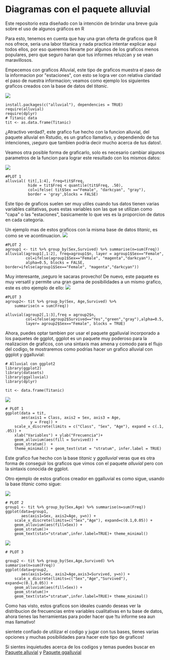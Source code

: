 # Diagramas con el paquete alluvial
Este repositorio esta diseñado con la intención de brindar una breve guía sobre el uso de algunos gráficos en R

Para esto, tenemos en cuenta que hay una gran oferta de graficos que R nos ofrece, seria una labor titanica y nada practica 
intentar explicar aqui todos ellos, por eso queremos llevarte por algunos de los graficos menos populares, pero que seguro haran que tus 
informes reluzcan y se vean maravillosos.

Empecemos con graficos Alluvial, este tipo de graficos muestra el paso de la informacion por "estaciones", con esto se logra ver con relativa claridad el paso de nuestra informacion; veamos como ejemplo los siguientes graficos creados con la base de datos del *titanic*. 

<img src="https://github.com/MarlonGaviria/Breve-introduccion-a-algunos-diagramas-en-R/blob/master/Images/plot1.png">

```
install.packages(c("alluvial"), dependencies = TRUE)
require(alluvial)
require(dplyr)
# Titanic data
tit <- as.data.frame(Titanic)
```

¿Atractivo verdad?, este grafico fue hecho con la funcion alluvial, del paquete alluvial en Rstudio, es un grafico llamativo, y dependiendo de 
tus intenciones, ¡seguro que tambien podria decir mucho acerca de tus datos!.

Veamos otra posible forma de graficarlo, solo es necesario cambiar algunos parametros de la funcion para lograr este resultado con los mismos datos:

<img src="https://github.com/MarlonGaviria/Breve-introduccion-a-algunos-diagramas-en-R/blob/master/Images/plot2.png">

```
#PLOT 1
alluvial( tit[,1:4], freq=tit$Freq,
          hide = tit$Freq < quantile(tit$Freq, .50),
          col=ifelse( tit$Sex =="Female", "darkcyan", "gray"),
          border = 'gray',blocks = FALSE)
```

Este tipo de graficos suelen ser muy utiles cuando tus datos tienen varias variables calitativas, pues estas variables son las que se utilizan como "capa"
o las "estaciones", basicamente lo que ves es la proporcion de datos en cada categoria.

Un ejemplo mas de estos graficos con la misma base de datos *titanic*, es como se ve acontinuacion.
<img src="https://github.com/MarlonGaviria/Breve-introduccion-a-algunos-diagramas-en-R/blob/master/Images/plot3.png">

```
#PLOT 2
agroup1 <- tit %>% group_by(Sex,Survived) %>% summarise(n=sum(Freq))
alluvial(agroup1[,1:2], freq=agroup1$n, layer = agroup1$Sex=="Female",
         col=ifelse(agroup1$Sex=="Female", "magenta","darkcyan"),
         alpha=0.5, blocks = FALSE, border=ifelse(agroup1$Sex=="Female", "magenta","darkcyan"))

```

Muy interesante, ¡seguro le sacaras provecho!
De nuevo, este paquete es muy versatil y permite una gran gama de posibilidades a un mismo grafico, este es otro ejemplo de ello:
<img src="https://github.com/MarlonGaviria/Breve-introduccion-a-algunos-diagramas-en-R/blob/master/Images/plot4.png">


```
#PLOT 3 
agroup2<- tit %>% group_by(Sex, Age,Survived) %>%
    summarise(n = sum(Freq))

alluvial(agroup2[,1:3],freq = agroup2$n,
         col=ifelse(agroup2$Survived=="Yes","green","gray"),alpha=0.5,
         layer= agroup2$Sex=="Female", blocks = TRUE)
```
Ahora, puedes optar tambien por usar el paquete ggalluvial incorporado a los paquetes de ggplot, ggplot es un paquete muy poderoso para la realizacion de graficos,
con una sintaxis mas amena y comodo para el flujo del codigo, te mostraremos como podrias hacer un grafico alluvial con ggplot y ggalluvial:

```
# Alluvial con ggplot2
library(ggplot2)
library(datasets)
library(ggalluvial)
library(dplyr)

tit <- data.frame(Titanic)
```

<img src="https://github.com/MarlonGaviria/Breve-introduccion-a-algunos-diagramas-en-R/blob/master/Images/plot5.png">

```
# PLOT 1
ggplot(data = tit,
       aes(axis1 = Class, axis2 = Sex, axis3 = Age,
           y = Freq)) +
    scale_x_discrete(limits = c("Class", "Sex", "Age"), expand = c(.1, .05)) +
    xlab("Variables") + ylab("Frecuencia")+
    geom_alluvium(aes(fill = Survived)) +
    geom_stratum()  +
    theme_minimal() + geom_text(stat = "stratum", infer.label = TRUE)

```
Este grafico fue hecho con la base *titanic* y *ggalluvial* veras que es otra forma de conseguir los graficos que vimos con el paquete *alluvial* pero con la sintaxis conocida de ggplot.

Otro ejemplo de estos graficos creador en ggalluvial es como sigue, usando la base *titanic* como sigue: 

<img src="https://github.com/MarlonGaviria/Breve-introduccion-a-algunos-diagramas-en-R/blob/master/Images/plot6.png">

```
# PLOT 2
group1 <- tit %>% group_by(Sex,Age) %>% summarise(n=sum(Freq))
ggplot(data=group1,
       aes(axis1=Sex, axis2=Age, y=n)) +
    scale_x_discrete(limits=c("Sex","Age"), expand=c(0.1,0.05)) +
    geom_alluvium(aes(fill=Sex)) +
    geom_stratum()+
    geom_text(stat="stratum",infer.label=TRUE)+ theme_minimal()
```
<img src="https://github.com/MarlonGaviria/Breve-introduccion-a-algunos-diagramas-en-R/blob/master/Images/plot7.png">

```
# PLOT 3

group2 <- tit %>% group_by(Sex,Age,Survived) %>% summarise(n=sum(Freq))
ggplot(data=group2,
       aes(axis1=Sex, axis2=Age,axis3=Survived, y=n)) +
    scale_x_discrete(limits=c("Sex","Age","Survived"), expand=c(0.1,0.05)) +
    geom_alluvium(aes(fill=Sex)) +
    geom_stratum()+
    geom_text(stat="stratum",infer.label=TRUE)+ theme_minimal()
```

Como has visto, estos graficos son ideales cuando deseas ver la distribucion de frecuencias entre variables cualitativas en tu base de datos,
ahora tienes las herramientas para poder hacer que !tu informe sea aun mas llamativo!

sientete confiado de utilizar el codigo y jugar con tus bases, tienes varias opciones y muchas posibilidades para hacer este tipo de graficos!

Si sientes inquietudes acerca de los codigos y temas puedes buscar en [Paquete alluvial](https://cran.r-project.org/web/packages/alluvial/vignettes/alluvial.html) y 
[Paquete ggalluvial](https://corybrunson.github.io/ggalluvial/)
